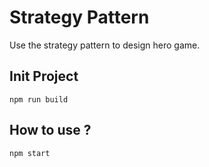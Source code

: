 # Strategy Pattern
Use the strategy pattern to design hero game.

## Init Project
``` shell
npm run build
```

## How to use ?
``` shell
npm start
```

